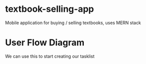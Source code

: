 # textbook-selling-app
Mobile application for buying / selling textbooks, uses MERN stack


# User Flow Diagram
We can use this to start creating our tasklist

